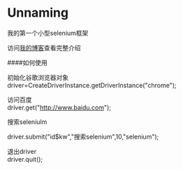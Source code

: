 Unnaming
========

我的第一个小型selenium框架  

访问[我的博客](http://zlshuo.com/selenium/1237.html)查看完整介绍

####如何使用  

初始化谷歌浏览器对象
driver=CreateDriverInstance.getDriverInstance("chrome");  

访问百度  
driver.get("http://www.baidu.com");  

搜索seleniulm  

driver.submit("id$kw","搜索selenium",10,"selenium");  

退出driver  
driver.quit();
